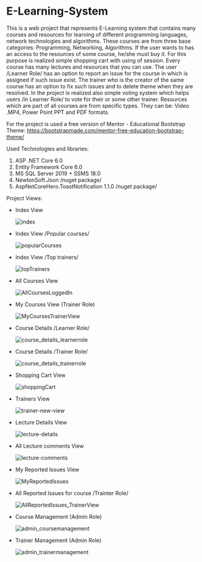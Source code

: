 # E-Learning-System

This is a web project that represents E-Learning system that contains many courses and resources for learning of different programming languages, network technologies and algorithms. These courses are from three base categories: Programming, Networking, Algorithms. If the user wants to has an access to the resources of some course, he/she must buy it. For this purpose is realized simple shopping cart with using of session. Every course has many lectures and resources that you can use. The user /Learner Role/ has an option to report an issue for the course in which is assigned if such issue exist. The trainer who is the creator of the same course has an option to fix such issues and to delete theme when they are resolved. In the project is realized also simple voting system which helps users /in Learner Role/ to vote for their or some other trainer. Resources which are part of all courses are from specific types. They can be: Video .MP4, Power Point PPT and PDF formats.

For the project is used a free version of Mentor - Educational Bootstrap Theme: https://bootstrapmade.com/mentor-free-education-bootstrap-theme/
   
Used Technologies and libraries:
   
   1. ASP .NET Core 6.0
   2. Entity Framework Core 6.0
   3. MS SQL Server 2019 + SSMS 18.0
   4. NewtonSoft.Json /nuget package/
   5. AspNetCoreHero.ToastNotification 1.1.0 /nuget package/

Project Views:
  - Index View

    ![index](https://user-images.githubusercontent.com/40525254/159301376-7385b756-4c2b-4e3d-8d40-96866da3fdca.jpg)
   
  -  Index View /Popular courses/
  
     ![popularCourses](https://user-images.githubusercontent.com/40525254/159548828-9f926483-1eba-4b49-8e93-847168ca7f06.jpg)
    
  - Index View /Top trainers/
   
    ![topTrainers](https://user-images.githubusercontent.com/40525254/159548864-aa9e75d5-dd8f-4564-a613-6bdc7a41f65c.jpg)

  - All Courses View
  
    ![AllCoursesLoggedIn](https://user-images.githubusercontent.com/40525254/159135700-e9e72a7e-fd3c-4066-b936-d22765555616.jpg)

  - My Courses View (Trainer Role)
  
    ![MyCoursesTrainerView](https://user-images.githubusercontent.com/40525254/159135873-051146ca-d2f7-412e-a92b-2c46ee14c083.jpg)

  - Course Details /Learner Role/
  
    ![course_details_learnerrole](https://user-images.githubusercontent.com/40525254/163674066-98144fd7-aab0-4bbf-a5b6-3975ec289902.jpg)

    
  - Course Details /Trainer Role/

    ![course_details_trainerrole](https://user-images.githubusercontent.com/40525254/163674138-1fb89c35-bc5a-4270-a7b4-fc01a89fa779.jpg)


  - Shopping Cart View

    ![shoppingCart](https://user-images.githubusercontent.com/40525254/159548663-dceada33-a77f-415f-b072-7141bfaef8a8.jpg)


  - Trainers View

    ![trainer-new-view](https://user-images.githubusercontent.com/40525254/159504983-e57de716-931f-48db-8682-5d04d9ca55ac.jpg)
    
  - Lecture Details View

    ![lecture-details](https://user-images.githubusercontent.com/40525254/159505473-e15dd32d-8c0a-4d60-9fdf-33248f8659e4.jpg)

   
  - All Lecture comments View

    ![lecture-comments](https://user-images.githubusercontent.com/40525254/159505367-9f01b4bc-6ba9-42c0-8183-631a656e2598.jpg)
    
  - My Reported Issues View

    ![MyReportedIssues](https://user-images.githubusercontent.com/40525254/159505297-dc58fd9a-695b-4af9-a95d-582fa5770b89.jpg)
   
  - All Reported Issues for course /Trainter Role/

    ![AllReportedIssues_TrainerView](https://user-images.githubusercontent.com/40525254/159506026-2241ccff-c3de-4f36-be90-8f5c8c8db132.jpg)
    
  - Course Management (Admin Role)

    ![admin_coursemanagement](https://user-images.githubusercontent.com/40525254/163669568-cbe596c8-8537-4e69-b46b-fb041534018c.jpg)
    
  - Trainer Management (Admin Role)

    ![admin_trainermanagement](https://user-images.githubusercontent.com/40525254/163669588-38c0b281-f278-40da-aadf-8b1663b66c22.jpg)



   
 



   

   
   
    

